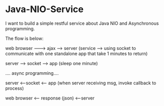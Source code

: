 # Java-NIO-Service

I want to build a simple restful service about Java NIO and Asynchronous programming.

The flow is below:

web browser ---> ajax --> server (service --> using socket to communicate with one standalone app that take 1 minutes to return)

server --> socket --> app (sleep one minute)

.... async programming....

server <--socket <-- app (when server receiving msg, invoke callback to process)

web browser <-- response (json) <--server

